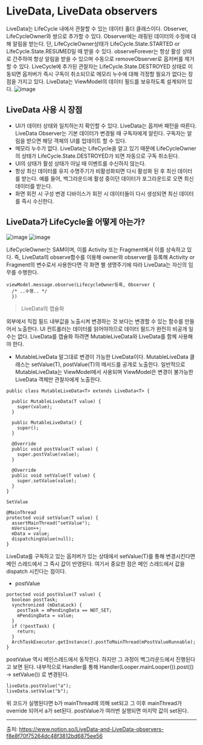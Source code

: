 # LiveData, LiveData observers
LiveData는 LifeCycle 내에서 관찰할 수 있는 데이터 홀더 클래스이다.
Observer, LifeCycleOwner와 쌍으로 추가할 수 있다. Observer에는 래핑된 데이터의 수정에 대해 알림을 받는다. 단, LifeCycleOwner상태가 LifeCycle.State.STARTED or LifeCycle.State.RESUMED일 때 받을 수 있다. observeForever는 항상 활성 상태로 간주하여 항상 알림을 받을 수 있으며 수동으로 removeObserver로 옵저버를 제거할 수 있다. LiveCycle에 추가된 관찰자는 LifeCycle.State.DESTROYED 상태로 이동되면 옵저버가 즉시 구독이 취소되므로 메모리 누수에 대해 걱정할 필요가 없다는 장점을 가지고 있다. LiveData는 ViewModel의 데이터 필드를 보유하도록 설계되어 있다.
![image](https://user-images.githubusercontent.com/91411447/160732864-f39e0893-a2b6-4a41-a45b-f6d5dd022a18.png)

## LiveData 사용 시 장점
* UI가 데이터 상태와 일치하는지 확인할 수 있다.
  LiveData는 옵저버 패턴을 따른다. LiveData Observer는 기본 데이터가 변경될 때 구독자에게 알린다. 구독자는 알림을 받으면 해당 객체의 UI를 업데이트 할 수 있다.
* 메모리 누수가 없다.
  LiveData는 LifeCycle을 알고 있기 때문에 LifeCycleOwner의 상태가 LifeCycle.State.DESTROYED가 되면 자동으로 구독 취소된다.
* UI의 상태가 활성 상태가 아닐 때 이벤트를 수신하지 않는다.
* 항상 최신 데이터를 유지
  수명주기가 비활성화되면 다시 활성화 된 후 최신 데이터를 받는다. 예를 들어, 백그라운드에 활성 중이던 데이터가 포그라운드로 오면 최신 데이터를 받는다.
* 화면 회전 시 구성 변경
  디바이스가 회전 시 데이터들이 다시 생성되면 최신 데이터를 즉시 수신한다.
  
## LiveData가 LifeCycle을 어떻게 아는가?
![image](https://user-images.githubusercontent.com/91411447/160733216-462e798f-058f-447e-a20a-c340d0cf79d4.png)
![image](https://user-images.githubusercontent.com/91411447/160733221-0e7f5a4a-38e8-4df8-bb78-a2143e7c9835.png)

LifeCycleOwner는 SAM이며, 이를 Activity 또는 Fragment에서 이를 상속하고 있다.
즉, LiveData의 observe함수를 이용해 owner와 observer를 등록해 Activity or Fragment의 변수로서 사용한다면 각 화면 별 생명주기에 따라 LiveData는 자신의 임무를 수행한다.
```
viewModel.message.observe(LifecycleOwner등록, Observer {
  /* ..수행.. */
  })
```

> LiveData의 캡슐화

외부에서 직접 필드 내부값을 노출시켜 변경하는 것 보다는 변경할 수 있는 함수를 만들어서 노출한다. UI 컨트롤러는 데이터를 읽어야하므로 데이터 필드가 완전히 비공개 일 수는 없다. LiveData를 캡슐화 하려면 MutableLiveData와 LiveData를 함께 사용해야 한다.
* MutableLiveData
  말그대로 변경이 가능한 LiveData이다. MutableLiveData 클래스는 setValue(T), postValue(T)의 메서드를 공개로 노출한다. 일반적으로 MutableLiveData는 ViewModel에서 사용되며 ViewModel은 변경이 불가능한 LiveData 객체만 관찰자에게 노출한다.
```
public class MutableLiveData<T> extends LiveData<T> {
  
  public MutableLiveData(T value) {
    super(value);
  }
  
  public MutableLiveData() {
    super();
  }
  
  @Override
  public void postValue(T value) {
    super.postValue(value);
  }
  
  @Override
  public void setValue(T value) {
    super.setValue(value);
  }
}

SetValue

@MainThread
protected void setValue(T value) {
  assertMainThread("setValue");
  mVersion++;
  mData = value;
  dispatchingValue(null);
}
```
LiveData를 구독하고 있는 옵저버가 있는 상태에서 setValue(T)를 통해 변경시킨다면 메인 스레드에서 그 즉시 값이 반영된다. 여기서 중요한 점은 메인 스레드에서 값을 dispatch 시킨다는 점이다.
  * postValue
  ```
  portected void postValue(T value) {
    boolean postTask;
    synchronized (mDataLock) {
      postTask = mPendingData == NOT_SET;
      mPendingData = value;
    }
    if (!postTask) {
      return;
    }
    ArchTaskExecutor.getInstance().postToMainThread(mPostValueRunnable);
  }
  ```
  postValue 역시 메인스레드에서 동작한다. 하지만 그 과정이 백그라운드에서 진행된다고 보면 된다. 내부적으로 Handler를 통해 Handler(Looper.mainLooper()).post(() -> setValue()) 로 변경된다.
  ```
  liveData.postValue("a");
  liveData.setValue("b");
  ```
  위 코드가 실행된다면 b가 mainThread에 의해 set되고 그 이후 mainThread가 override 되어서 a가 set된다. postValue가 여러번 실행되면 마지막 값이 set된다.
***
출처: https://www.notion.so/LiveData-and-LiveData-observers-f8e8f70f75264dc48f3812bd6875ee56
